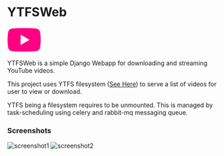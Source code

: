 YTFSWeb
=======

![logo](mystatic/__base/logo-image.png)

YTFSWeb is a simple Django Webapp for downloading and streaming YouTube videos.

This project uses YTFS filesystem ([See Here](https://github.com/rasguanabana/ytfs)) to serve a list of videos for user to view or download.

YTFS being a filesystem requires to be unmounted. This is managed by task-scheduling using celery and rabbit-mq messaging queue.

### Screenshots
![screenshot1](https://imgur.com/zXlQ3B1.png)
![screenshot2](https://imgur.com/SdWUJHo.png)

